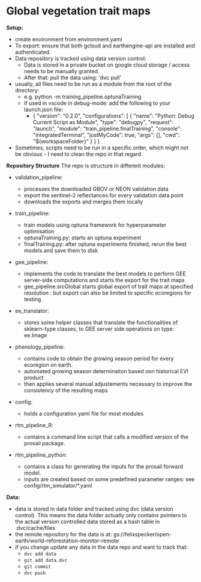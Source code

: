 # Global vegetation trait maps

**Setup:**
- create environment from environment.yaml
- To export: ensure that both gcloud and earthengine-api are installed and authenticated. 
- Data repository is tracked using data version control:
    - Data is stored in a private bucket on google cloud storage / access needs to be manually granted. 
    - After that: pull the data using: 'dvc pull'
- usually, all files need to be run as a module from the root of the directory:
    - e.g. python -m training_pipeline.optunaTraining
    - if used in vscode in debug-mode: add the following to your launch.json file:
        - {
                "version": "0.2.0",
                "configurations": [
                    {
                        "name": "Python: Debug Current Script as Module",
                        "type": "debugpy",
                        "request": "launch",
                        "module": "train_pipeline.finalTraining",
                        "console": "integratedTerminal",
                        "justMyCode": true,
                        "args": [],
                        "cwd": "${workspaceFolder}"
                    }
                ]
            }
- Sometimes, scripts need to be run in a specific order, which might not be obvious - I need to clean the repo in that regard

**Repository Structure**
The repo is structure in different modules:
- validation_pipeline:
    - processes the downloaded GBOV or NEON validation data
    - export the sentinel-2 reflectances for every validation data point
    - downloads the exports and merges them locally

- train_pipeline:
    - train models using optuna framework for hyperparameter optimisation
    - optunaTraining.py: starts an optuna experiment 
    - finalTraining.py: after optuna experiments finished, rerun the best models and save them to disk

- gee_pipeline: 
    - implements the code to translate the best models to perform GEE server-side computations and starts the export for the trait maps
    - gee_pipeline.srcGlobal starts global export of trait maps at specified resolution : but export can also be limited to specific ecoregions for testing. 
    
- ee_translator: 
    - stores some helper classes that translate the functionalities of sklearn-type classes, to GEE server side operations on type: ee.Image

- phenology_pipeline: 
    - contains code to obtain the growing season period for every ecoregion on earth. 
    - automated growing season determinaiton based oon historical EVI product
    - then applies several manual adjustements necessary to improve the consistency of the resulting maps

- config:
    - holds a configuration yaml file for most modules

- rtm_pipeline_R:
    - contains a command line script that calls a modified version of the prosail package. 

- rtm_pipeline_python:
    - contains a class for generating the inputs for the prosail forward model. 
    - inputs are created based on some predefined parameter ranges: see config/rtm_simulator/*.yaml


**Data:**
- data is stored in data folder and tracked using dvc (data version control). This means the data folder actually only contains pointers to the actual version controlled data stored as a hash table in .dvc/cache/files
- the remote repository for the data is at: gs://felixspecker/open-earth/world-reforestation-monitor-remote
- if you change update any data in the data repo and want to track that:
    - `dvc add data`
    - `git add data.dvc`
    - `git commit`
    - `dvc push`

